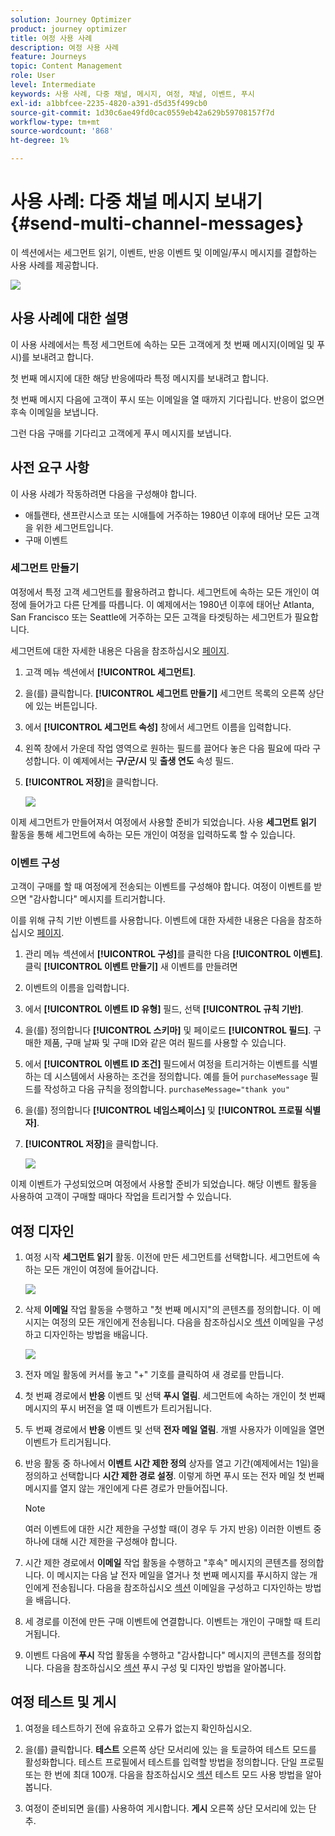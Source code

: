 ```yaml
---
solution: Journey Optimizer
product: journey optimizer
title: 여정 사용 사례
description: 여정 사용 사례
feature: Journeys
topic: Content Management
role: User
level: Intermediate
keywords: 사용 사례, 다중 채널, 메시지, 여정, 채널, 이벤트, 푸시
exl-id: a1bbfcee-2235-4820-a391-d5d35f499cb0
source-git-commit: 1d30c6ae49fd0cac0559eb42a629b59708157f7d
workflow-type: tm+mt
source-wordcount: '868'
ht-degree: 1%

---
```


# 사용 사례: 다중 채널 메시지 보내기{#send-multi-channel-messages}

이 섹션에서는 세그먼트 읽기, 이벤트, 반응 이벤트 및 이메일/푸시 메시지를 결합하는 사용 사례를 제공합니다.

![](assets/jo-uc1.png)

## 사용 사례에 대한 설명

이 사용 사례에서는 특정 세그먼트에 속하는 모든 고객에게 첫 번째 메시지(이메일 및 푸시)를 보내려고 합니다.

첫 번째 메시지에 대한 해당 반응에따라 특정 메시지를 보내려고 합니다.

첫 번째 메시지 다음에 고객이 푸시 또는 이메일을 열 때까지 기다립니다. 반응이 없으면 후속 이메일을 보냅니다.

그런 다음 구매를 기다리고 고객에게 푸시 메시지를 보냅니다.

## 사전 요구 사항

이 사용 사례가 작동하려면 다음을 구성해야 합니다.

* 애틀랜타, 샌프란시스코 또는 시애틀에 거주하는 1980년 이후에 태어난 모든 고객을 위한 세그먼트입니다.
* 구매 이벤트

### 세그먼트 만들기

여정에서 특정 고객 세그먼트를 활용하려고 합니다. 세그먼트에 속하는 모든 개인이 여정에 들어가고 다른 단계를 따릅니다. 이 예제에서는 1980년 이후에 태어난 Atlanta, San Francisco 또는 Seattle에 거주하는 모든 고객을 타겟팅하는 세그먼트가 필요합니다.

세그먼트에 대한 자세한 내용은 다음을 참조하십시오 [페이지](../segment/about-segments.md).

1. 고객 메뉴 섹션에서 **[!UICONTROL 세그먼트]**.

1. 을(를) 클릭합니다. **[!UICONTROL 세그먼트 만들기]** 세그먼트 목록의 오른쪽 상단에 있는 버튼입니다.

1. 에서 **[!UICONTROL 세그먼트 속성]** 창에서 세그먼트 이름을 입력합니다.

1. 왼쪽 창에서 가운데 작업 영역으로 원하는 필드를 끌어다 놓은 다음 필요에 따라 구성합니다. 이 예제에서는 **구/군/시** 및 **출생 연도** 속성 필드.

1. **[!UICONTROL 저장]**&#x200B;을 클릭합니다.

   ![](assets/add-attributes.png)

이제 세그먼트가 만들어져서 여정에서 사용할 준비가 되었습니다. 사용 **세그먼트 읽기** 활동을 통해 세그먼트에 속하는 모든 개인이 여정을 입력하도록 할 수 있습니다.

### 이벤트 구성

고객이 구매를 할 때 여정에게 전송되는 이벤트를 구성해야 합니다. 여정이 이벤트를 받으면 &quot;감사합니다&quot; 메시지를 트리거합니다.

이를 위해 규칙 기반 이벤트를 사용합니다. 이벤트에 대한 자세한 내용은 다음을 참조하십시오 [페이지](../event/about-events.md).

1. 관리 메뉴 섹션에서 **[!UICONTROL 구성]**&#x200B;를 클릭한 다음 **[!UICONTROL 이벤트]**. 클릭 **[!UICONTROL 이벤트 만들기]** 새 이벤트를 만들려면

1. 이벤트의 이름을 입력합니다.

1. 에서 **[!UICONTROL 이벤트 ID 유형]** 필드, 선택 **[!UICONTROL 규칙 기반]**.

1. 을(를) 정의합니다 **[!UICONTROL 스키마]** 및 페이로드 **[!UICONTROL 필드]**. 구매한 제품, 구매 날짜 및 구매 ID와 같은 여러 필드를 사용할 수 있습니다.

1. 에서 **[!UICONTROL 이벤트 ID 조건]** 필드에서 여정을 트리거하는 이벤트를 식별하는 데 시스템에서 사용하는 조건을 정의합니다. 예를 들어 `purchaseMessage` 필드를 작성하고 다음 규칙을 정의합니다. `purchaseMessage="thank you"`

1. 을(를) 정의합니다 **[!UICONTROL 네임스페이스]** 및 **[!UICONTROL 프로필 식별자]**.

1. **[!UICONTROL 저장]**&#x200B;을 클릭합니다.

   ![](assets/jo-uc2.png)

이제 이벤트가 구성되었으며 여정에서 사용할 준비가 되었습니다. 해당 이벤트 활동을 사용하여 고객이 구매할 때마다 작업을 트리거할 수 있습니다.

## 여정 디자인

1. 여정 시작 **세그먼트 읽기** 활동. 이전에 만든 세그먼트를 선택합니다. 세그먼트에 속하는 모든 개인이 여정에 들어갑니다.

   ![](assets/jo-uc4.png)

1. 삭제 **이메일** 작업 활동을 수행하고 &quot;첫 번째 메시지&quot;의 콘텐츠를 정의합니다. 이 메시지는 여정의 모든 개인에게 전송됩니다. 다음을 참조하십시오 [섹션](../email/create-email.md) 이메일을 구성하고 디자인하는 방법을 배웁니다.

   ![](assets/jo-uc5.png)

1. 전자 메일 활동에 커서를 놓고 &quot;+&quot; 기호를 클릭하여 새 경로를 만듭니다.

1. 첫 번째 경로에서 **반응** 이벤트 및 선택 **푸시 열림**. 세그먼트에 속하는 개인이 첫 번째 메시지의 푸시 버전을 열 때 이벤트가 트리거됩니다.

1. 두 번째 경로에서 **반응** 이벤트 및 선택 **전자 메일 열림**. 개별 사용자가 이메일을 열면 이벤트가 트리거됩니다.

1. 반응 활동 중 하나에서 **이벤트 시간 제한 정의** 상자를 열고 기간(예제에서는 1일)을 정의하고 선택합니다 **시간 제한 경로 설정**. 이렇게 하면 푸시 또는 전자 메일 첫 번째 메시지를 열지 않는 개인에게 다른 경로가 만들어집니다.

   >[!NOTE]
   >
   >여러 이벤트에 대한 시간 제한을 구성할 때(이 경우 두 가지 반응) 이러한 이벤트 중 하나에 대해 시간 제한을 구성해야 합니다.

1. 시간 제한 경로에서 **이메일** 작업 활동을 수행하고 &quot;후속&quot; 메시지의 콘텐츠를 정의합니다. 이 메시지는 다음 날 전자 메일을 열거나 첫 번째 메시지를 푸시하지 않는 개인에게 전송됩니다. 다음을 참조하십시오 [섹션](../email/create-email.md) 이메일을 구성하고 디자인하는 방법을 배웁니다.

1. 세 경로를 이전에 만든 구매 이벤트에 연결합니다. 이벤트는 개인이 구매할 때 트리거됩니다.

1. 이벤트 다음에 **푸시** 작업 활동을 수행하고 &quot;감사합니다&quot; 메시지의 콘텐츠를 정의합니다. 다음을 참조하십시오 [섹션](../push/create-push.md) 푸시 구성 및 디자인 방법을 알아봅니다.

## 여정 테스트 및 게시

1. 여정을 테스트하기 전에 유효하고 오류가 없는지 확인하십시오.

1. 을(를) 클릭합니다. **테스트** 오른쪽 상단 모서리에 있는 을 토글하여 테스트 모드를 활성화합니다. 테스트 프로필에서 테스트를 입력할 방법을 정의합니다. 단일 프로필 또는 한 번에 최대 100개. 다음을 참조하십시오 [섹션](testing-the-journey.md) 테스트 모드 사용 방법을 알아봅니다.

1. 여정이 준비되면 을(를) 사용하여 게시합니다. **게시** 오른쪽 상단 모서리에 있는 단추.
